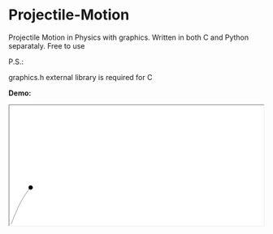 # Projectile-Motion
Projectile Motion in Physics with graphics. Written in both C and Python separataly.
Free to use

P.S.:


graphics.h external library is required for C




**Demo:**


![alt text](https://github.com/OFarukCaki/Projectile-Motion/blob/master/Python/EgikAtis.gif?raw=true)
